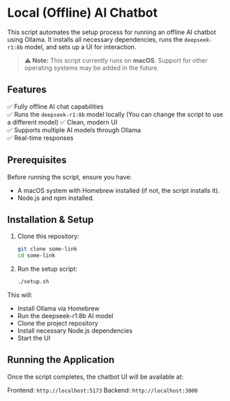 # Local (Offline) AI Chatbot  

This script automates the setup process for running an offline AI chatbot using Ollama. It installs all necessary dependencies, runs the `deepseek-r1:8b` model, and sets up a UI for interaction.  

> **⚠️ Note:** This script currently runs on **macOS**. Support for other operating systems may be added in the future.

## Features  
✅ Fully offline AI chat capabilities  
✅ Runs the `deepseek-r1:8b` model locally (You can change the script to use a different model)
✅ Clean, modern UI  
✅ Supports multiple AI models through Ollama  
✅ Real-time responses  

## Prerequisites  
Before running the script, ensure you have:  
- A macOS system with Homebrew installed (if not, the script installs it).  
- Node.js and npm installed.  

## Installation & Setup  
1. Clone this repository:  
   ```sh
   git clone some-link
   cd some-link
   ```
2. Run the setup script:
   ```sh
   ./setup.sh
   ```

This will:
- Install Ollama via Homebrew
- Run the deepseek-r1:8b AI model
- Clone the project repository
- Install necessary Node.js dependencies
- Start the UI

## Running the Application
Once the script completes, the chatbot UI will be available at:

Frontend: `http://localhost:5173`
Backend:  `http://localhost:3000`
